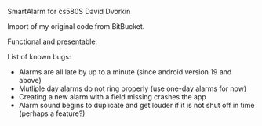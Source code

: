 SmartAlarm for cs580S David Dvorkin

Import of my original code from BitBucket.

Functional and presentable.

List of known bugs:
- Alarms are all late by up to a minute (since android version 19 and above)
- Mutliple day alarms do not ring properly (use one-day alarms for now)
- Creating a new alarm with a field missing crashes the app
- Alarm sound begins to duplicate and get louder if it is not shut off in time (perhaps a feature?)

